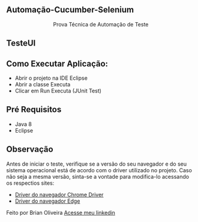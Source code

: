 ## Automação-Cucumber-Selenium

<p align="center">Prova Técnica de Automação de Teste</p>

## TesteUI

## Como Executar Aplicação:

* Abrir o projeto na IDE Eclipse 
* Abrir a classe Executa
* Clicar em Run Executa (JUnit Test)

## Pré Requisitos

* Java 8
* Eclipse

## Observação

Antes de iniciar o teste, verifique se a versão do seu navegador e do seu sistema operacional está de acordo com o driver utilizado no projeto. 
Caso não seja a mesma versão, sinta-se a vontade para modifica-lo acessando os respectios sites:

* [Driver do navegador Chrome Driver](https://chromedriver.chromium.org/downloads)
* [Driver do navegador Edge](https://developer.microsoft.com/en-us/microsoft-edge/tools/webdriver/)

Feito por Brian Oliveira [Acesse meu linkedin](https://www.linkedin.com/in/brian-oliveira-385356122/)
